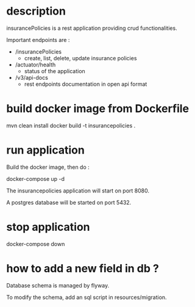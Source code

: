 # description

insurancePolicies is a rest application providing crud functionalities.

Important endpoints are :

- /insurancePolicies
  - create, list, delete, update insurance policies
- /actuator/health
  - status of the application
- /v3/api-docs
  - rest endpoints documentation in open api format

# build docker image from Dockerfile

mvn clean install
docker build -t insurancepolicies .

# run application

Build the docker image, then do :

docker-compose up -d

The insurancepolicies application will start on port 8080.

A postgres database will be started on port 5432.

# stop application

docker-compose down

# how to add a new field in db ?

Database schema is managed by flyway.

To modify the schema, add an sql script in resources/migration.